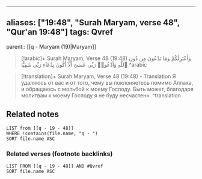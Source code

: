 
---
aliases: ["19:48", "Surah Maryam, verse 48", "Qur'an 19:48"]
tags: Qvref
---

parent:: [[q - Maryam (19)|Maryam]]

> [!arabic]+ Surah Maryam, Verse 48 (19:48)
> <span class="quran-arabic">وَأَعْتَزِلُكُمْ وَمَا تَدْعُونَ مِن دُونِ ٱللَّهِ وَأَدْعُوا۟ رَبِّى عَسَىٰٓ أَلَّآ أَكُونَ بِدُعَآءِ رَبِّى شَقِيًّا</span>
^arabic

> [!translation]+ Surah Maryam, Verse 48 (19:48) - Translation
> Я удаляюсь от вас и от того, чему вы поклоняетесь помимо Аллаха, и обращаюсь с мольбой к моему Господу. Быть может, благодаря молитвам к моему Господу я не буду несчастен».
^translation



## Related notes
```dataview
LIST from [[q - 19 - 48]]
WHERE !contains(file.name, "q - ")
SORT file.name ASC
```

### Related verses (footnote backlinks)
```dataview
LIST FROM [[q - 19 - 48]] AND #Qvref
SORT file.name ASC
```

